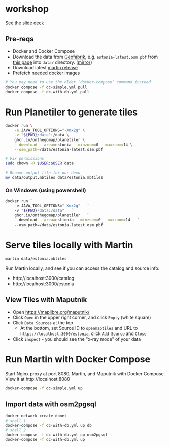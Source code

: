 # workshop

See the [slide deck](https://docs.google.com/presentation/d/1H0FPzIV7tJMvrr5d2S_W9IA7LUEw10AqGhDKLTrtaW4)

## Pre-reqs
* Docker and Docker Compose
* Download the data from [Geofabrik](https://download.geofabrik.de/), e.g. `estonia-latest.osm.pbf` from [this page](https://download.geofabrik.de/europe/estonia.html) into `data/` directory. ([mirror](https://maplibre-tiles-workshop-07-2024.s3.eu-central-1.amazonaws.com/estonia-latest.osm.pbf))
* Download latest [martin release](https://github.com/maplibre/martin/releases)
* Prefetch needed docker images

```bash
# You may need to use the older `docker-compose` command instead
docker compose -f dc-simple.yml pull
docker compose -f dc-with-db.yml pull
```

# Run Planetiler to generate tiles

```bash
docker run \
    -e JAVA_TOOL_OPTIONS="-Xmx2g" \
    -v "${PWD}/data":/data \
    ghcr.io/onthegomap/planetiler \
    --download --area=estonia --minzoom=0 --maxzoom=14 \
    --osm_path=/data/estonia-latest.osm.pbf
    
# Fix permissions
sudo chown -R $USER:$USER data

# Rename output file for our demo
mv data/output.mbtiles data/estonia.mbtiles
```

### On Windows (using powershell)

```bash
docker run `
    -e JAVA_TOOL_OPTIONS="-Xmx2g"   `
    -v "${PWD}/data:/data"   `
    ghcr.io/onthegomap/planetiler   `
    --download --area=estionia --minzoom=0 --maxzoom=14   `
    --osm_path=/data/estonia-latest.osm.pbf
```

# Serve tiles locally with Martin

```bash
martin data/estonia.mbtiles
```

Run Martin locally, and see if you can access the catalog and source info:
* http://localhost:3000/catalog
* http://localhost:3000/estonia

## View Tiles with Maputnik
* Open https://maplibre.org/maputnik/
* Click `Open` in the upper right corner, and click `Empty` (white square)
* Click `Data Sources` at the top
  * At the bottom,  set Source ID to `openmaptiles` and URL to `https://localhost:3000/estonia`, click `Add Source` and `Close`
* Click `inspect` - you should see the "x-ray mode" of your data

# Run Martin with Docker Compose

Start Nginx proxy at port 8080, Martin, and Maputnik with Docker Compose.  View it at http://localhost:8080

```bash
docker-compose -f dc-simple.yml up
```

## Import data with osm2pgsql

```bash
docker network create dbnet
# shell 1
docker-compose -f dc-with-db.yml up db
# shell 2
docker-compose -f dc-with-db.yml up osm2pgsql
docker-compose -f dc-with-db.yml up
```
